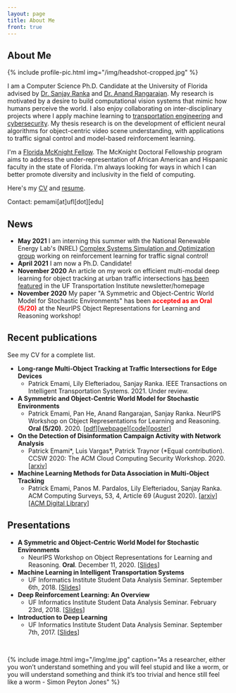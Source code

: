 ```yaml
---
layout: page
title: About Me
front: true
---
```


## About Me

{%
    include profile-pic.html
    img="/img/headshot-cropped.jpg"
%}

I am a Computer Science Ph.D. Candidate at the University of Florida advised by [Dr. Sanjay Ranka](https://sites.google.com/site/sanjayranka/) and [Dr. Anand Rangarajan](https://www.cise.ufl.edu/~anand/bio.html). My research is motivated by a desire to build computational vision systems that mimic how humans perceive the world. I also enjoy collaborating on inter-disciplinary projects where I apply machine learning to [transportation engineering](http://avian.essie.ufl.edu/) and [cybersecurity](https://arxiv.org/abs/2005.13466). My thesis research is on the development of efficient neural algorithms for object-centric video scene understanding, with applications to traffic signal control and model-based reinforcement learning.

I'm a [Florida McKnight Fellow](http://fefonline.org/mdf.html). The McKnight Doctoral Fellowship program aims to address the under-representation of African American and Hispanic faculty in the state of Florida. I'm always looking for ways in which I can better promote diversity and inclusivity in the field of computing. 

Here's my [CV](pdfs/cv.pdf) and [resume](pdfs/resume.pdf).

Contact: pemami[at]ufl[dot][edu]

## News

* **May 2021** I am interning this summer with the National Renewable Energy Lab's (NREL) [Complex Systems Simulation and Optimization group](https://www.nrel.gov/computational-science/complex-systems-simulation-optimization.html) working on reinforcement learning for traffic signal control!
* **April 2021** I am now a Ph.D. Candidate!
* **November 2020** An article on my work on efficient multi-modal deep learning for object tracking at urban traffic intersections [has been featured](https://www.transportation.institute.ufl.edu/2020/11/computer-science-graduate-student-work-on-creating-a-framework-for-optimizing-intelligent-traffic-intersection-controllers/) in the UF Transportation Institute newsletter/homepage
* **November 2020** My paper "A Symmetric and Object-Centric World Model for Stochastic Environments" has been <span style="color:red">**accepted as an Oral (5/20)**</span> at the NeurIPS Object Representations for Learning and Reasoning workshop!

## Recent publications

See my CV for a complete list.

* **Long-range Multi-Object Tracking at Traffic Intersections for Edge Devices**
    * Patrick Emami, Lily Elefteriadou, Sanjay Ranka. IEEE Transactions on Intelligent Transportation Systems. 2021. Under review.
* **A Symmetric and Object-Centric World Model for Stochastic Environments**
    * Patrick Emami, Pan He, Anand Rangarajan, Sanjay Ranka. NeurIPS Workshop on Object Representations for Learning and Reasoning. **Oral (5/20)**. 2020. [[pdf](https://github.com/orlrworkshop/orlrworkshop.github.io/blob/master/pdf/ORLR_3.pdf)][[webpage](https://pemami4911.github.io/blog/2020/12/08/symmetric-and-object-centric-world-models.html)][[code](https://github.com/pemami4911/symmetric-and-object-centric-world-models)][[poster](pdfs/Workshop_poster_HD.pdf)]
* **On the Detection of Disinformation Campaign Activity with Network Analysis**
    * Patrick Emami\*, Luis Vargas\*, Patrick Traynor (\*Equal contribution). CCSW 2020: The ACM Cloud Computing Security Workshop. 2020. [[arxiv](https://arxiv.org/abs/2005.13466)]
* **Machine Learning Methods for Data Association in Multi-Object Tracking**
    * Patrick Emami, Panos M. Pardalos, Lily Elefteriadou, Sanjay Ranka. ACM Computing Surveys, 53, 4, Article 69 (August 2020). [[arxiv](https://arxiv.org/abs/1802.06897)][[ACM Digital Library](https://dl.acm.org/doi/10.1145/3394659)]

## Presentations

* **A Symmetric and Object-Centric World Model for Stochastic Environments**
  * NeurIPS Workshop on Object Representations for Learning and Reasoning. **Oral**. December 11, 2020. [[Slides](https://www.dropbox.com/s/2sp8fvbwbj3nep0/ORLR%20spotlight_Feb_19.pptx?dl=0)]
* **Machine Learning in Intelligent Transportation Systems**
  * UF Informatics Institute Student Data Analysis Seminar. September 6th, 2018. [[Slides](pdfs/ml-in-its.pdf)]
* **Deep Reinforcement Learning: An Overview**
    * UF Informatics Institute Student Data Analysis Seminar. February 23rd, 2018. [[Slides](pdfs/slides-deep-reinforcement.pdf)]
* **Introduction to Deep Learning**
    * UF Informatics Institute Student Data Analysis Seminar. September 7th, 2017. [[Slides](pdfs/deep-learning.pdf)]
<br>

{%
    include image.html
    img="/img/me.jpg"
    caption="As a researcher, either you won’t understand something and you will feel stupid and like a worm, or you will understand something and think it’s too trivial and hence still feel like a worm - Simon Peyton Jones"
%}
